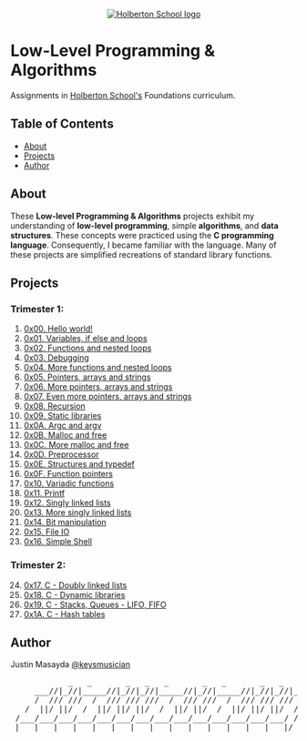 <p align="center">
  <a href=#>
    <img src="https://intranet.hbtn.io/assets/holberton-logo-full-black-157ccfa3d2134776c1e3f78c0fe682968e8848b64fcacc6187976044f75f35a8.png" alt="Holberton School logo">
  </a>
</p>

# Low-Level Programming & Algorithms
Assignments in [Holberton School's](https://www.holbertonschool.com/) Foundations curriculum.

## Table of Contents
* [About](#about)
* [Projects](#projects)
* [Author](#author)

## About
These **Low-level Programming & Algorithms** projects exhibit my understanding of **low-level programming**, simple **algorithms**, and **data structures**. These concepts were practiced using the **C programming language**. Consequently, I became familiar with the language. Many of these projects are simplified recreations of standard library functions.

## Projects
### Trimester 1:
1. [0x00. Hello world!](https://github.com/keysmusician/holbertonschool-low_level_programming/tree/main/0x00-hello_world)
2. [0x01. Variables, if else and loops](https://github.com/keysmusician/holbertonschool-low_level_programming/tree/main/0x01-variables_if_else_while)
3. [0x02. Functions and nested loops](https://github.com/keysmusician/holbertonschool-low_level_programming/tree/main/0x02-functions_nested_loops)
4. [0x03. Debugging](https://github.com/keysmusician/holbertonschool-low_level_programming/tree/main/0x03-debugging)
5. [0x04. More functions and nested loops](https://github.com/keysmusician/holbertonschool-low_level_programming/tree/main/0x04-more_functions_nested_loops)
6. [0x05. Pointers, arrays and strings](https://github.com/keysmusician/holbertonschool-low_level_programming/tree/main/0x05-pointers_arrays_strings)
7. [0x06. More pointers, arrays and strings](https://github.com/keysmusician/holbertonschool-low_level_programming/tree/main/0x06-pointers_arrays_strings)
8. [0x07. Even more pointers, arrays and strings](https://github.com/keysmusician/holbertonschool-low_level_programming/tree/main/0x07-pointers_arrays_strings)
9. [0x08. Recursion](https://github.com/keysmusician/holbertonschool-low_level_programming/tree/main/0x08-recursion)
10. [0x09. Static libraries](https://github.com/keysmusician/holbertonschool-low_level_programming/tree/main/0x09-static_libraries)
11. [0x0A. Argc and argv](https://github.com/keysmusician/holbertonschool-low_level_programming/tree/main/0x0A-argc_argv)
12. [0x0B. Malloc and free](https://github.com/keysmusician/holbertonschool-low_level_programming/tree/main/0x0B-malloc_free)
13. [0x0C. More malloc and free](https://github.com/keysmusician/holbertonschool-low_level_programming/tree/main/0x0C-more_malloc_free)
14. [0x0D. Preprocessor](https://github.com/keysmusician/holbertonschool-low_level_programming/tree/main/0x0D-preprocessor)
15. [0x0E. Structures and typedef](https://github.com/keysmusician/holbertonschool-low_level_programming/tree/main/0x0E-structures_typedef)
16. [0x0F. Function pointers](https://github.com/keysmusician/holbertonschool-low_level_programming/tree/main/0x0F-function_pointers)
17. [0x10. Variadic functions](https://github.com/keysmusician/holbertonschool-low_level_programming/tree/main/0x10-variadic_functions)
18. [0x11. Printf](https://github.com/nelsfichera/printf)
19. [0x12. Singly linked lists](https://github.com/keysmusician/holbertonschool-low_level_programming/tree/main/0x12-singly_linked_lists)
20. [0x13. More singly linked lists](https://github.com/keysmusician/holbertonschool-low_level_programming/tree/main/0x13-more_singly_linked_lists)
21. [0x14. Bit manipulation](https://github.com/keysmusician/holbertonschool-low_level_programming/tree/main/0x14-bit_manipulation)
22. [0x15. File IO](https://github.com/keysmusician/holbertonschool-low_level_programming/tree/main/0x15-file_io)
23. [0x16. Simple Shell](https://github.com/krytech/simple_shell)

### Trimester 2:
24. [0x17. C - Doubly linked lists](https://github.com/keysmusician/holbertonschool-low_level_programming/tree/main/0x17-doubly_linked_lists)
25. [0x18. C - Dynamic libraries](https://github.com/keysmusician/holbertonschool-low_level_programming/tree/main/0x18-dynamic_libraries)
26. [0x19. C - Stacks, Queues - LIFO, FIFO](https://github.com/keysmusician/monty)
27. [0x1A. C - Hash tables](https://github.com/keysmusician/holbertonschool-low_level_programming/tree/main/0x1A-hash_tables)

## Author
Justin Masayda [@keysmusician](https://github.com/keysmusician)
<pre align="center">
            _   _       _   _   _       _   _       _   _   _      
     ___//|_//|_____//|_//|_//|_____//|_//|_____//|_//|_//|___
     /  /// ///  /  /// /// ///  /  /// ///  /  /// /// ///  / |
   /  ||/ ||/  /  ||/ ||/ ||/  /  ||/ ||/  /  ||/ ||/ ||/  / /
 /___/___/___/___/___/___/___/___/___/___/___/___/___/___/ /
|___|___|___|___|___|___|___|___|___|___|___|___|___|___|/
</pre>
<p><span style="font-family: 'Lucida Console'; line-height: 14px; font-size: 14px; display: inline-block;">&nbsp;</span></p>  

